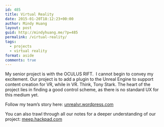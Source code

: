 ```yaml
---
id: 485
title: Virtual Reality
date: 2015-01-20T18:12:23+00:00
author: Mindy Huang
layout: post
guid: http://mindyhuang.me/?p=485
permalink: /virtual-reality/
tags:
  - projects
  - virtual reality
format: aside
comments: true
---
```

My senior project is with the OCULUS RIFT.  I cannot begin to convey my excitement. Our project is to add a plugin to the Unreal Engine to support content creation for VR, while in VR. Think, Tony Stark. The heart of the project lies in finding a good control scheme, as there is no standard UX for this medium yet.

Follow my team&#8217;s story here: [unrealvr.wordpress.com](https://unrealvr.wordpress.com/)

You can also trawl through all our notes for a deeper understanding of our project: [meep.hackpad.com](https://meep.hackpad.com/)